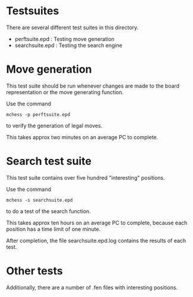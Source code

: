 Testsuites
==========

There are several different test suites in this directory.

- perftsuite.epd  : Testing move generation
- searchsuite.epd : Testing the search engine


Move generation
===============

This test suite should be run whenever changes are made
to the board representation or the move generating function.

Use the command 

    mchess -p perftsuite.epd

to verify the generation of legal moves.

This takes approx two minutes on an average PC to complete.


Search test suite
=================

This test suite contains over five hundred "interesting" positions.

Use the command

    mchess -s searchsuite.epd

to do a test of the search function.

This takes approx ten hours on an average PC to complete, because
each position has a time limit of one minute.

After completion, the file searchsuite.epd.log contains the results of each
test.


Other tests
===========

Additionally, there are a number of .fen files with interesting positions.

